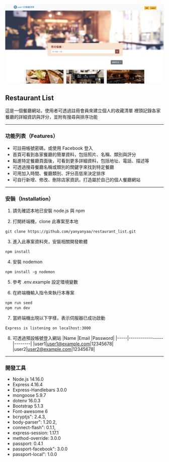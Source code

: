 ![image](https://github.com/yanyanyaa/restaurant_list/blob/main/cover.png)

## Restaurant List
這是一個餐廳網站，使用者可透過註冊會員來建立個人的收藏清單
裡頭記錄各家餐廳的詳細資訊與評分，並附有搜尋與排序功能

---
### 功能列表（Features）
- 可註冊帳號密碼，或使用 Facebook 登入
- 首頁可看到各家餐廳的簡單資料，包括照片、名稱、類別與評分
- 點進特定餐廳頁面後，可看到更多詳細資料，包括地址、電話、描述等
- 可透過搜尋餐廳名稱或類別的關鍵字來找到特定餐廳
- 可用加入時間、餐廳類別、評分高低來決定排序
- 可自行新增、修改、刪除店家資訊，打造屬於自己的個人餐廳網站

---
### 安裝（Installation）
1. 請先確認本地已安裝 node.js 與 npm

2. 打開終端機，clone 此專案至本地
```
git clone https://github.com/yanyanyaa/restaurant_list.git
```

3. 進入此專案資料夾，安裝相關開發軟體
```
npm install
```

4. 安裝 nodemon
```
npm install -g nodemon
```

5. 參考 .env.example 設定環境變數

6. 在終端機輸入指令來執行本專案
```
npm run seed
npm run dev
```

7. 當終端機出現以下字樣，表示伺服器已成功啟動
```
Express is listening on localhost:3000
```

8. 可透過預設帳號登入網站
|Name |Email            |Password|
|-----|-----------------|--------|
|user1|user1@example.com|12345678|
|user2|user2@example.com|12345678|


---
### 開發工具

- Node.js 14.16.0
- Express 4.16.4
- Express-Handlebars 3.0.0
- mongoose 5.9.7
- dotenv 16.0.3
- Bootstrap 5.1.3
- Font-awesome 6
- bcryptjs": 2.4.3,
- body-parser": 1.20.2,
- connect-flash": 0.1.1,
- express-session: 1.17.1
- method-override: 3.0.0
- passport: 0.4.1
- passport-facebook": 3.0.0
- passport-local": 1.0.0
